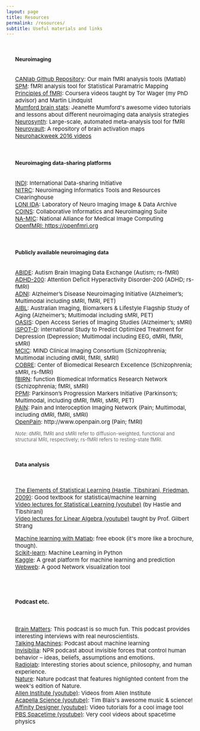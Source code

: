 ```yaml
---
layout: page
title: Resources
permalink: /resources/
subtitle: Useful materials and links
---
```


<ul>
<br>
<h4>Neuroimaging</h4>
<br>
<span style="font-size: 15px !important;">
<a href="https://github.com/canlab">CANlab Github Repository</a>: Our main fMRI analysis tools (Matlab)<br>
<a href="http://www.fil.ion.ucl.ac.uk/spm/">SPM</a>: fMRI analysis tool for Statistical Paramatric Mapping<br>
<a href="https://www.youtube.com/channel/UC_BIby85hZmcItMrkAlc8eA">Principles of fMRI</a>: Coursera videos taught by Tor Wager (my PhD advisor) and Martin Lindquist<br>
<a href="https://www.youtube.com/channel/UCZ7gF0zm35FwrFpDND6DWeA">Mumford brain stats</a>: Jeanette Mumford's awesome video tutorials and lessons about different neuroimaging data analysis strategies<br>
<a href="http://neurosynth.org/">Neurosynth</a>: Large-scale, automated meta-analysis tool for fMRI<br>
<a href="http://neurovault.org/">Neurovault</a>: A repository of brain activation maps<br>
<a href="https://www.youtube.com/playlist?list=PLEdFhTRBFLObkatJOX9wp3BCueH4wNSl7"> Neurohackweek 2016 videos</a><br></span>

<br>
<br>
<h4> Neuroimaging data-sharing platforms</h4>
<br>

<span style="font-size: 15px !important;">
<a href="http://fcon_1000.projects.nitrc.org/">INDI</a>: International Data-sharing Initiative<br>
<a href="http://www.nitrc.org/">NITRC</a>: Neuroimaging Informatics Tools and Resources Clearinghouse<br>
<a href="https://ida.loni.usc.edu/login.jsp">LONI IDA</a>: Laboratory of Neuro Imaging Image & Data Archive<br>
<a href="http://coins.mrn.org/">COINS</a>: Collaborative Informatics and Neuroimaging Suite<br>
<a href="http://wiki.na-mic.org/Wiki/index.php/Main_Page">NA-MIC</a>: National Alliance for Medical Image Computing<br> 
<a href="https://openfmri.org/">OpenfMRI: https://openfmri.org</a><br></span>  

<br>
<br>
<h4> Publicly available neuroimaging data</h4>
<br>

<span style="font-size: 15px !important;">
<a href="http://fcon_1000.projects.nitrc.org/indi/abide/">ABIDE</a>:Autism Brain Imaging Data Exchange (Autism; rs-fMRI)<br>
<a href="http://fcon_1000.projects.nitrc.org/indi/adhd200/">ADHD-200</a>: Attention Deficit Hyperactivity Disorder-200 (ADHD; rs-fMRI)<br>
<a href="http://adni.loni.usc.edu/">ADNI</a>: Alzheimer’s Disease Neuroimaging Initiative (Alzheimer’s; Multimodal including sMRI, fMRI, PET)<br>
<a href="https://aibl.csiro.au/">AIBL</a>:Australian Imaging, Biomarkers & Lifestyle Flagship Study of Aging (Alzheimer’s; Multimodal including sMRI, PET)<br>
<a href="http://oasis-brains.org/">OASIS</a>: Open Access Series of Imaging Studies (Alzheimer’s; sMRI)<br>
<a href="http://www.brainresource.com/home.html">iSPOT-D</a>:international Study to Predict Optimized Treatment for Depression (Depression; Multimodal including EEG, dMRI, fMRI, sMRI)<br>
<a href="http://coins.mrn.org">MCIC</a>:MIND Clinical Imaging Consortium (Schizophrenia; Multimodal including dMRI, fMRI, sMRI)<br>
<a href="http://fcon_1000.projects.nitrc.org/indi/retro/cobre.html">COBRE</a>:Center of Biomedical Research Excellence (Schizophrenia; sMRI, rs-fMRI)<br>
<a href="http://www.schizconnect.org/">fBIRN</a>:function Biomedical Informatics Research Network (Schizophrenia; fMRI, sMRI)<br>
<a href="http://www.ppmi-info.org/">PPMI</a>:Parkinson’s Progression Markers Initiative (Parkinson’s; Multimodal, including dMRI, fMRI, sMRI, PET)<br>
<a href="http://www.painrepository.org/">PAIN</a>:Pain and Interoception Imaging Network (Pain; Multimodal, including dMRI, fMRI, sMRI)<br>
<a href="http://www.openpain.org/">OpenPain</a>:http://www.openpain.org (Pain; fMRI)<br></span>

<p><span style="font-size: 13px !important;color: #666;"><i>Note</i>: dMRI, fMRI and sMRI refer to diffusion-weighted, functional and structural MRI, respectively; rs-fMRI refers to resting-state fMRI.</span></p>

<br>
<h4>Data analysis</h4>
<br>

<span style="font-size: 15px !important;">

<a href="https://statweb.stanford.edu/~tibs/ElemStatLearn/">The Elements of Statistical Learning (Hastie, Tibshirani, Friedman, 2009)</a>: Good textbook for statistical/machine learning<br>
<a href="https://www.youtube.com/channel/UC4OWDcPB1peiBXDfCSZ3h-w">Video lectures for Statistical Learning (youtube)</a> (by Hastie and Tibshirani)<br>
<a href="https://www.youtube.com/playlist?list=PLE7DDD91010BC51F8">Video lectures for Linear Algebra (youtube)</a> taught by Prof. Gilbert Strang<br>

<a href="https://www.mathworks.com/campaigns/products/offer/machine-learning-with-matlab.html?s_tid=%20nd_bb15">Machine learning with Matlab</a>: free ebook (it's more like a brochure, though).<br>
<a href="http://scikit-learn.org/stable/">Scikit-learn</a>: Machine Learning in Python<br>
<a href="https://www.kaggle.com/">Kaggle</a>: A great platform for machine learning and prediction<br>
<a href="http://danlarremore.com/webweb/">Webweb</a>: A good Network visualization tool<br></span>

<br>
<br>
<h4>Podcast etc.</h4>
<br>

<span style="font-size: 15px !important;">

<a href="http://brainpodcast.com">Brain Matters</a>: This podcast is so much fun. This podcast provides interesting interviews with real neuroscientists.<br>
<a href="http://www.thetalkingmachines.com/">Talking Machines</a>: Podcast about machine learning<br>
<a href="http://www.npr.org/programs/invisibilia/">Invisibilia</a>: NPR podcast about invisible forces that control human behavior – ideas, beliefs, assumptions and emotions.<br>
<a href="http://www.radiolab.org/series/podcasts/">Radiolab</a>: Interesting stories about science, philosophy, and human experience.<br>
<a href="http://www.nature.com/nature/podcast/">Nature</a>: Nature podcast that features highlighted content from the week's edition of Nature.<br>
<a href="https://www.youtube.com/channel/UCGkP8eCPut_4mW-KEKKnzqw">Allen Institute (youtube)</a>: Videos from Allen Institute<br>
<a href="https://www.youtube.com/user/acapellascience"> Acapella Science (youtube)</a>: Tim Blais's awesome music & science!<br>
<a href="https://www.youtube.com/channel/UCAYTwFk4xCES4-AaYus9yZA">Affinity Designer (youtube)</a>: Video tutorials for a cool image tool<br>
<a href="https://www.youtube.com/channel/UC7_gcs09iThXybpVgjHZ_7g">PBS Spacetime (youtube)</a>: Very cool videos about spacetime physics<br></span>
</ul>